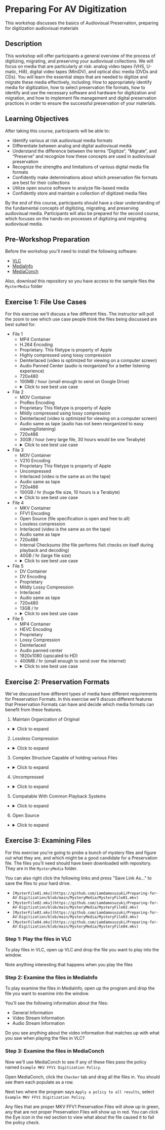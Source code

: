 # Preparing For AV Digitization
This workshop discusses the basics of Audiovisual Preservation, preparing for digitization audiovisual materials

## Description
This workshop will offer participants a general overview of the process of digitizing, migrating, and preserving your audiovisual collections. We will focus on media that are particularly at risk: analog video tapes (VHS, U-matic, Hi8), digital video tapes (MiniDV), and optical disc media (DVDs and CDs). You will learn the essential steps that are needed to digitize and migrate these media effectively, including: How to appropriately identify media for digitization, how to select preservation file formats, how to identify and use the necessary software and hardware for digitization and migration, and how to implement file management and digital preservation practices in order to ensure the successful preservation of your materials.


## Learning Objectives

After taking this course, participants will be able to:
  * Identify various at risk audiovisual media formats
  * Differentiate between analog and digital audiovisual media
  * Understand the difference between the terms “Digitize”, “Migrate”, and “Preserve” and recognize how these concepts are used in audiovisual preservation
  * Recognize the strengths and limitations of various digital media file formats
  * Confidently make determinations about which preservation file formats are best for their collections
  * Utilize open source software to analyze file-based media
  * Confidently store and maintain a collection of digitized media files

By the end of this course, participants should have a clear understanding of the fundamental concepts of digitizing, migrating, and preserving audiovisual media. Participants will also be prepared for the second course, which focuses on the hands-on processes of digitizing and migrating audiovisual media.

## Pre-Workshop Preparation

Before the workshop you'll need to install the following software:

  * [VLC](https://www.videolan.org/vlc/)
  * [MediaInfo](https://mediaarea.net/en/MediaInfo/Download)
  * [MediaConch](https://mediaarea.net/MediaConch)

Also, download this repository so you have access to the sample files the `MysterMedia` folder

## Exercise 1: File Use Cases

For this exercise we'll discuss a few different files. The instructor will poll the zoom to see which use case people think the files being discussed are best suited for.

  * File 1
    - MP4 Container
    - H.264 Encoding
    - Proprietary. This filetype is property of Apple
    - Highly compressed using lossy compression
    - Deinterlaced (video is optimized for viewing on a computer screen)
    - Audio Panned Center (audio is reorganized for a better listening experience)
    - 720x480
    - 100MB / hour (small enough to send on Google Drive)
    - <details>
      <summary>Click to see best use case</summary>
      Access
    </details>
  * File 2
    - MOV Container
    - ProRes Encoding
    - Proprietary This filetype is property of Apple
    - Mildly compressed using lossy compression
    - Deinterlaced (video is optimized for viewing on a computer screen)
    - Audio same as tape (audio has not been reorganized to easy viewing/listening)
    - 720x486
    - 30GB / hour (very large file, 30 hours would be one Terabyte)
    - <details>
      <summary>Click to see best use case</summary>
      Production
    </details>
  * File 3
    - MOV Container
    - V210 Encoding
    - Proprietary This filetype is property of Apple
    - Uncompressed
    - Interlaced (video is the same as on the tape)
    - Audio same as tape
    - 720x486
    - 100GB / hr (huge file size, 10 hours is a Terabyte)
    - <details>
      <summary>Click to see best use case</summary>
      Preservation
    </details>
  * File 4
    - MKV Container
    - FFV1 Encoding
    - Open Source (file specification is open and free to all)
    - Lossless compression
    - Interlaced (video is the same as on the tape)
    - Audio same as tape
    - 720x486
    - Internal Checksums (the file performs fixit checks on itself during playback and decoding)
    - 40GB / hr (large file size)
    - <details>
      <summary>Click to see best use case</summary>
      Preservation
    </details>
  * File 5
    - DV Container
    - DV Encoding
    - Proprietary
    - Mildly Lossy Compression
    - Interlaced
    - Audio same as tape
    - 720x480
    - 13GB / hr
    - <details>
      <summary>Click to see best use case</summary>
      Production
    </details>
  * File 5
    - MP4 Container
    - HEVC Encoding
    - Proprietary
    - Lossy Compression
    - Deinterlaced
    - Audio panned center
    - 1920x1080 (upscaled to HD)
    - 400MB / hr (small enough to send over the internet)
    - <details>
      <summary>Click to see best use case</summary>
      Access
    </details>

## Exercise 2: Preservation Formats

We've discussed how different types of media have different requirements for Preservation Formats. In this exercise we'll discuss different features that Preservation Formats can have and decide which media formats can benefit from these features.

1. Maintain Organization of Original
  * <details>
    <summary>Click to expand</summary>
    Analog Tape, Digital Tape, Optical Disc
    </details>
2. Lossless Compression
  * <details>
    <summary>Click to expand</summary>
    Analog Tape
    </details>
3. Complex Structure Capable of holding various Files
  * <details>
    <summary>Click to expand</summary>
    Optical Disc
    </details>
4. Uncompressed
  * <details>
    <summary>Click to expand</summary>
    Analog Tape
    </details>
5. Compatable With Common Playback Systems
  * <details>
    <summary>Click to expand</summary>
    None
    </details>
6. Open Source
  * <details>
    <summary>Click to expand</summary>
    Analog Tape, Digital Tape, Optical Disc
    </details>

## Exercise 3: Examining Files

For this exercise you're going to probe a bunch of mystery files and figure out what they are, and which might be a good candidate for a Preservation file. The files you'll need should have been downloaded with repository. They are in the `MysteryMedia` folder.

You can also right click the following links and press "Save Link As..." to save the files to your hard drive.

- `[MysterFile01.mkv](https://github.com/iamdamosuzuki/Preparing-for-AV-Digitization/blob/main/MysteryMedia/MysteryFile01.mkv)`
- `[MysterFile02.mkv](https://github.com/iamdamosuzuki/Preparing-for-AV-Digitization/blob/main/MysteryMedia/MysteryFile02.mkv)`
- `[MysterFile03.mkv](https://github.com/iamdamosuzuki/Preparing-for-AV-Digitization/blob/main/MysteryMedia/MysteryFile03.mkv)`
- `[MysterFile04.mkv](https://github.com/iamdamosuzuki/Preparing-for-AV-Digitization/blob/main/MysteryMedia/MysteryFile04.mkv)`

### Step 1: Play the files in VLC

To play files in VLC, open up VLC and drop the file you want to play into the window.

Note anything interesting that happens when you play the files

### Step 2: Examine the files in MediaInfo

To play examine the files in MediaInfo, open up the program and drop the file you want to examine into the window.

You'll see the following information about the files:

  * General Information
  * Video Stream Information
  * Audio Stream Information

Do you see anything about the video information that matches up with what you saw when playing the files in VLC?

### Step 3: Examine the files in MediaConch

Now we'll use MediaConch to see if any of these files pass the policy named `Example MKV FFV1 Digitization Policy`.

Open MediaConch, click the `Checker` tab and drag all the files in. You should see them each populate as a row.

Next two where the program says `Apply a policy to all results`, select `Example MKV FFV1 Digitization Policy`.

Any files that are proper MKV FFV1 Preservation Files will show up in green, any that are not proper Preservation Files will show up in red. You can click the Eye icon in the red section to view what about the file caused it to fail the policy check.
